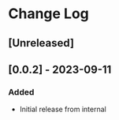 # Change Log


## [Unreleased]


## [0.0.2] - 2023-09-11

### Added
* Initial release from internal

